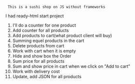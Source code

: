      This is a sushi shop on JS without frameworks

I had ready-html start project

1. I'll do a counter for one product
2. Add counter for all products
3. Add products to cart(what product client will buy)
4. Summing equel products in the cart
5. Delete products from cart
6. Work with cart when it is empty
7. Hide and show box the Order
8. Sum price for all products
9. Sum and show price in cart when we click on "Add to cart"
10. Work with delivery cost
11. Update, add JSON for all products
